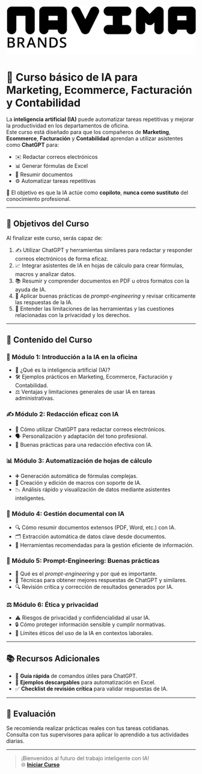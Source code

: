 ![Navima Logo](/navima_logo_negro.png)

# 🚀 Curso básico de IA para Marketing, Ecommerce, Facturación y Contabilidad

La **inteligencia artificial (IA)** puede automatizar tareas repetitivas y mejorar la productividad en los departamentos de oficina.  
Este curso está diseñado para que los compañeros de **Marketing**, **Ecommerce**, **Facturación** y **Contabilidad** aprendan a utilizar asistentes como **ChatGPT** para:

- ✉️ Redactar correos electrónicos
- 📊 Generar fórmulas de Excel
- 📄 Resumir documentos
- ⚙️ Automatizar tareas repetitivas

🎯 El objetivo es que la IA actúe como **copiloto**, **nunca como sustituto** del conocimiento profesional.

---

## 🎯 Objetivos del Curso

Al finalizar este curso, serás capaz de:

1. ✍️ Utilizar ChatGPT y herramientas similares para redactar y responder correos electrónicos de forma eficaz.  
2. 📈 Integrar asistentes de IA en hojas de cálculo para crear fórmulas, macros y analizar datos.  
3. 📚 Resumir y comprender documentos en PDF u otros formatos con la ayuda de IA.  
4. 🧠 Aplicar buenas prácticas de *prompt-engineering* y revisar críticamente las respuestas de la IA.  
5. 🔐 Entender las limitaciones de las herramientas y las cuestiones relacionadas con la privacidad y los derechos.

---

## 📘 Contenido del Curso

### 🧠 Módulo 1: Introducción a la IA en la oficina  
- 🤖 ¿Qué es la inteligencia artificial (IA)?  
- 🛠️ Ejemplos prácticos en Marketing, Ecommerce, Facturación y Contabilidad.  
- ⚖️ Ventajas y limitaciones generales de usar IA en tareas administrativas.

### ✍️ Módulo 2: Redacción eficaz con IA  
- 📨 Cómo utilizar ChatGPT para redactar correos electrónicos.  
- 🗣️ Personalización y adaptación del tono profesional.  
- 🧾 Buenas prácticas para una redacción efectiva con IA.

### 📊 Módulo 3: Automatización de hojas de cálculo  
- ➕ Generación automática de fórmulas complejas.  
- 🧩 Creación y edición de macros con soporte de IA.  
- 📉 Análisis rápido y visualización de datos mediante asistentes inteligentes.

### 📄 Módulo 4: Gestión documental con IA  
- 🔍 Cómo resumir documentos extensos (PDF, Word, etc.) con IA.  
- 🗂️ Extracción automática de datos clave desde documentos.  
- 🧰 Herramientas recomendadas para la gestión eficiente de información.

### 🧠 Módulo 5: Prompt-Engineering: Buenas prácticas  
- 💬 Qué es el *prompt-engineering* y por qué es importante.  
- 🎯 Técnicas para obtener mejores respuestas de ChatGPT y similares.  
- 🔍 Revisión crítica y corrección de resultados generados por IA.

### ⚖️ Módulo 6: Ética y privacidad  
- ⚠️ Riesgos de privacidad y confidencialidad al usar IA.  
- 🔒 Cómo proteger información sensible y cumplir normativas.  
- 🧭 Límites éticos del uso de la IA en contextos laborales.

---

## 📚 Recursos Adicionales

- 🧾 **Guía rápida** de comandos útiles para ChatGPT.  
- 📁 **Ejemplos descargables** para automatización en Excel.  
- ✅ **Checklist de revisión crítica** para validar respuestas de IA.

---

## 📝 Evaluación

Se recomienda realizar prácticas reales con tus tareas cotidianas.  
Consulta con tus supervisores para aplicar lo aprendido a tus actividades diarias.

---

> ¡Bienvenidos al futuro del trabajo inteligente con IA!  
> 🌐 **[Iniciar Curso](/oficina_basico/modulo_1.md)**  
